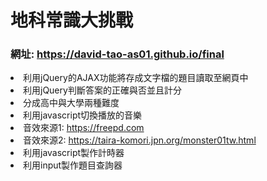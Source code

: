 <h1>地科常識大挑戰</h1>
<h3>網址: <a href="https://david-tao-as01.github.io/final">https://david-tao-as01.github.io/final</a></h3>
<li>利用jQuery的AJAX功能將存成文字檔的題目讀取至網頁中</li>
<li>利用jQuery判斷答案的正確與否並且計分</li>
<li>分成高中與大學兩種難度</li>
<li>利用javascript切換播放的音樂</li>
<li>音效來源1: <a href="https://freepd.com">https://freepd.com</a></li>
<li>音效來源2: <a href="https://taira-komori.jpn.org/monster01tw.html">https://taira-komori.jpn.org/monster01tw.html</a></li>
<li>利用javascript製作計時器</li>
<li>利用input製作題目查詢器</li>